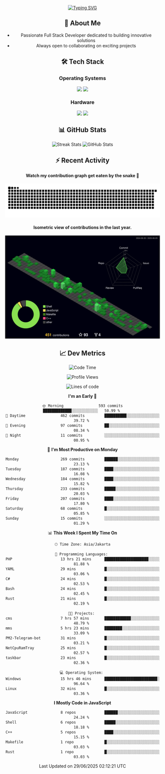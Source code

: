 <div align="center" style="max-width: 900px; margin: auto;">
<a href="https://github.com/thunderkex">
  <img src="https://readme-typing-svg.herokuapp.com?font=Fira+Code&pause=1000&center=true&vCenter=true&width=435&lines=Ha+ha!+I+am+here!;Told+you+a+storm+was+coming!" alt="Typing SVG" />
</a>

## 👋 About Me
- Passionate Full Stack Developer dedicated to building innovative solutions
- Always open to collaborating on exciting projects

## 🛠️ Tech Stack
### Operating Systems
<a href="#"><img src="https://img.shields.io/badge/Linux-FCC624?style=flat&logo=linux&logoColor=black"></a>
<a href="#"><img src="https://img.shields.io/badge/Windows-0078D6?style=flat&logo=windows&logoColor=white"></a>

### Hardware
<a href="#"><img src="https://img.shields.io/badge/Raspberry%20Pi-C51A4A?style=flat&logo=raspberrypi&logoColor=white"></a>
<a href="#"><img src="https://img.shields.io/badge/Arduino-00979D?style=flat&logo=Arduino&logoColor=white"></a>

## 📊 GitHub Stats
<div align="center">
  <img src="https://streak-stats.demolab.com?user=thunderkex&theme=tokyonight-duo&border_radius=20" alt="Streak Stats" />
  <img src="https://github-readme-stats.vercel.app/api?username=thunderkex&show_icons=true&theme=tokyonight&border_radius=20" alt="GitHub Stats" />
</div>

## ⚡ Recent Activity
<h4>Watch my contribution graph get eaten by the snake 🐍</h4>
<img width="600em" alt="thunderkex's Github commit snake" src="https://raw.githubusercontent.com/thunderkex/thunderkex/output/grid-snake-ov.svg" />

<h4>Isometric view of contributions in the last year.</h4>
<a href="./profile-3d-contrib/profile-night-green.svg">
	<img width="600em" src="./profile-3d-contrib/profile-night-green.svg">
</a>

## 📈 Dev Metrics
<!--START_SECTION:waka-->
![Code Time](http://img.shields.io/badge/Code%20Time-1%2C361%20hrs%2049%20mins-blue)

![Profile Views](http://img.shields.io/badge/Profile%20Views-0-blue)

![Lines of code](https://img.shields.io/badge/From%20Hello%20World%20I%27ve%20Written-3.4%20million%20lines%20of%20code-blue)

**I'm an Early 🐤** 

```text
🌞 Morning                593 commits         █████████████░░░░░░░░░░░░   50.99 % 
🌆 Daytime                462 commits         ██████████░░░░░░░░░░░░░░░   39.72 % 
🌃 Evening                97 commits          ██░░░░░░░░░░░░░░░░░░░░░░░   08.34 % 
🌙 Night                  11 commits          ░░░░░░░░░░░░░░░░░░░░░░░░░   00.95 % 
```
📅 **I'm Most Productive on Monday** 

```text
Monday                   269 commits         ██████░░░░░░░░░░░░░░░░░░░   23.13 % 
Tuesday                  187 commits         ████░░░░░░░░░░░░░░░░░░░░░   16.08 % 
Wednesday                184 commits         ████░░░░░░░░░░░░░░░░░░░░░   15.82 % 
Thursday                 233 commits         █████░░░░░░░░░░░░░░░░░░░░   20.03 % 
Friday                   207 commits         ████░░░░░░░░░░░░░░░░░░░░░   17.80 % 
Saturday                 68 commits          █░░░░░░░░░░░░░░░░░░░░░░░░   05.85 % 
Sunday                   15 commits          ░░░░░░░░░░░░░░░░░░░░░░░░░   01.29 % 
```


📊 **This Week I Spent My Time On** 

```text
🕑︎ Time Zone: Asia/Jakarta

💬 Programming Languages: 
PHP                      13 hrs 21 mins      ████████████████████░░░░░   81.88 % 
YAML                     29 mins             █░░░░░░░░░░░░░░░░░░░░░░░░   03.06 % 
C#                       24 mins             █░░░░░░░░░░░░░░░░░░░░░░░░   02.53 % 
Bash                     24 mins             █░░░░░░░░░░░░░░░░░░░░░░░░   02.45 % 
Rust                     21 mins             █░░░░░░░░░░░░░░░░░░░░░░░░   02.19 % 

🐱‍💻 Projects: 
cms                      7 hrs 57 mins       ████████████░░░░░░░░░░░░░   48.79 % 
mms                      5 hrs 23 mins       ████████░░░░░░░░░░░░░░░░░   33.09 % 
PM2-Telegram-bot         31 mins             █░░░░░░░░░░░░░░░░░░░░░░░░   03.21 % 
NetCpuRamTray            25 mins             █░░░░░░░░░░░░░░░░░░░░░░░░   02.57 % 
taskbar                  23 mins             █░░░░░░░░░░░░░░░░░░░░░░░░   02.36 % 

💻 Operating System: 
Windows                  15 hrs 46 mins      ████████████████████████░   96.64 % 
Linux                    32 mins             █░░░░░░░░░░░░░░░░░░░░░░░░   03.36 % 
```

**I Mostly Code in JavaScript** 

```text
JavaScript               8 repos             ██████░░░░░░░░░░░░░░░░░░░   24.24 % 
Shell                    6 repos             █████░░░░░░░░░░░░░░░░░░░░   18.18 % 
C++                      5 repos             ████░░░░░░░░░░░░░░░░░░░░░   15.15 % 
Makefile                 1 repo              █░░░░░░░░░░░░░░░░░░░░░░░░   03.03 % 
Rust                     1 repo              █░░░░░░░░░░░░░░░░░░░░░░░░   03.03 % 
```




 Last Updated on 29/06/2025 02:12:21 UTC
<!--END_SECTION:waka-->
</div>
